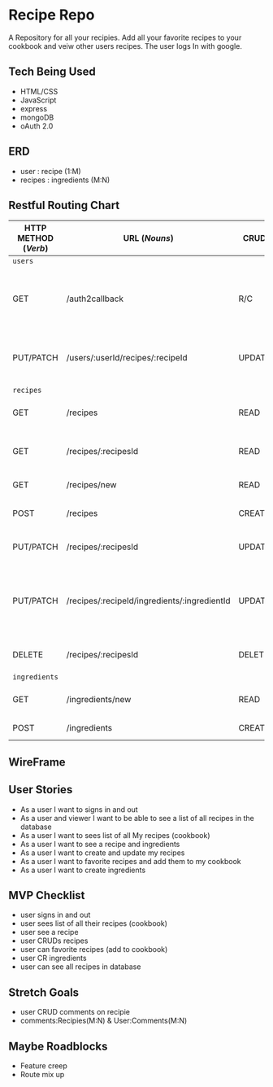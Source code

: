 # Recipe Repo
A  Repository for all your recipies. Add all your favorite recipes to your cookbook and veiw other users recipes. The user logs In with google. 


## Tech Being Used
* HTML/CSS
* JavaScript
* express
* mongoDB
* oAuth 2.0

## ERD
* user : recipe (1:M)
* recipes : ingredients (M:N)


## Restful Routing Chart
| HTTP METHOD (_Verb_) | URL (_Nouns_)                                | CRUD   | Response                                                  | Notes                        |
| -------------------- | -------------------------------------------- | ------ | --------------------------------------------------------- | ---------------------------- |
| `users`              |                                              |        |                                                           |                              |
| GET                  | /auth2callback                               | R/C    | login or add user to database after google oauth          |                              |
| PUT/PATCH            | /users/:userId/recipes/:recipeId             | UPDATE | link recipe with recipeId to user with userId             | add recipe to cookbook       |
| `recipes`            |                                              |        |                                                           |                              |
| GET                  | /recipes                                     | READ   | displays array of all recipes                             |                              |
| GET                  | /recipes/:recipesId                          | READ   | display a single recipe with recipesId                    |                              |
| GET                  | /recipes/new                                 | READ   | display new recipe view                                   |                              |
| POST                 | /recipes                                     | CREATE | create new recipe                                         | create/update uses same view |
| PUT/PATCH            | /recipes/:recipesId                          | UPDATE | update user with recipesId                                | create/update uses same view |
| PUT/PATCH            | /recipes/:recipeId/ingredients/:ingredientId | UPDATE | link ingredient with ingredientId to recipe with recipeId |                              |
| DELETE               | /recipes/:recipesId                          | DELETE | delete user with recipesId                                |                              |
| `ingredients`        |                                              |        |                                                           |                              |
| GET                  | /ingredients/new                             | READ   | display new ingredient view                               |                              |
| POST                 | /ingredients                                 | CREATE | create new ingredient                                     |                              |


## WireFrame


## User Stories
* As a user I want to signs in and out
* As a user and viewer I want to be able to see a list of all recipes in the database
* As a user I want to sees list of all My recipes (cookbook)
* As a user I want to see a recipe and ingredients
* As a user I want to create and update my recipes
* As a user I want to favorite recipes and add them to my cookbook
* As a user I want to create ingredients

## MVP Checklist
* user signs in and out
* user sees list of all their recipes (cookbook)
* user see a recipe
* user CRUDs recipes
* user can favorite recipes (add to cookbook)
* user CR ingredients
* user can see all recipes in database

## Stretch Goals
* user CRUD comments on recipie
* comments:Recipies(M:N) & User:Comments(M:N)


## Maybe Roadblocks
* Feature creep
* Route mix up
